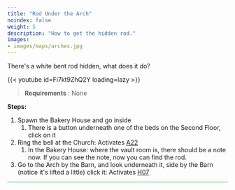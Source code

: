 ```yaml
---
title: "Rod Under the Arch"
noindex: false
weight: 5
description: "How to get the hidden rod."
images:
- images/maps/arches.jpg
---
```


There's a white bent rod hidden, what does it do?

{{< youtube id=Fi7kt9ZhQ2Y loading=lazy >}}

>**Requirements** : None

**Steps:**

1. Spawn the Bakery House and go inside
	1. There is a button underneath one of the beds on the Second Floor, click on it
1. Ring the bell at the Church: Activates [A22](../../casebook/light_panel#a22)
	1. In the Bakery House: where the vault room is, there should be a note now. If you can see the note, now you can find the rod.
1. Go to the Arch by the Barn, and look underneath it, side by the Barn (notice it's lifted a little) click it: Activates [H07](../../casebook/light_panel#h07)

 
<hr style="background-color: #28b44c" size=8>
